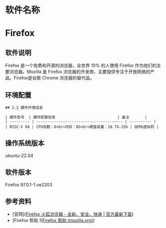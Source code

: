 # 软件名称

# Firefox

## 软件说明

Firefox 是一个免费和开源的浏览器，全世界 10% 的人使用 Firefox 作为他们的主要浏览器。Mozilla 是 Firefox 浏览器的开发商，主要提供专注于开放网络的产品。Firefox是谷歌 Chrome 浏览器的替代品。

## 环境配置

```
## 2.2 硬件环境信息

| 硬件型号  | 硬件配置信息                            | 备注       |
| --------- | --------------------------------------- | ---------- |
| RISC-V 64 | CPU核数：8<br>内存：8G<br>硬盘容量：10.7G-15G | QEMU虚拟机 |
```

## 操作系统版本

ubuntu-22.04

## 软件版本

Firefox 97.0.1-1.oe2203

## 参考资料

- [官网]([Firefox 火狐浏览器 - 全新、安全、快速 | 官方最新下载](https://www.firefox.com.cn/))
- [Firefox 帮助 ]([Firefox 帮助 (mozilla.org)](https://support.mozilla.org/zh-CN/products/firefox))
